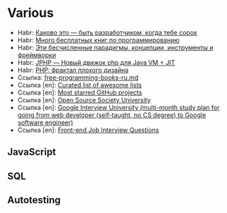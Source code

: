 # Various

* Habr: [Каково это — быть разработчиком, когда тебе сорок](https://habrahabr.ru/post/282674/)
* Habr: [Много бесплатных книг по программированию](https://habrahabr.ru/post/191312/)
* Habr: [Эти бесчисленные парадигмы, концепции, инструменты и фреймворки](https://habrahabr.ru/post/117365/)
* Habr: [JPHP — Новый движок php для Java VM + JIT](https://habrahabr.ru/post/216651/)
* Habr: [PHP: фрактал плохого дизайна](https://habrahabr.ru/post/142140/)
* Ссылка: [free-programming-books-ru.md](https://github.com/vhf/free-programming-books/blob/master/free-programming-books-ru.md)
* Ссылка [en]: [Curated list of awesome lists](https://github.com/sindresorhus/awesome)
* Ссылка [en]: [Most starred GitHub projects](https://github.com/search?o=desc&q=stars%3A%3E2000&ref=searchresults&s=stars&type=Repositories&utf8=%E2%9C%93)
* Ссылка [en]: [Open Source Society University](https://github.com/open-source-society/computer-science)
* Ссылка [en]: [Google Interview University (multi-month study plan for going from web developer (self-taught, no CS degree) to Google software engineer)](https://github.com/jwasham/google-interview-university)
* Ссылка [en]: [Front-end Job Interview Questions](https://github.com/h5bp/Front-end-Developer-Interview-Questions)

## JavaScript

## SQL

## Autotesting